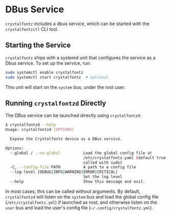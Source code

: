 # DBus Service

`crystalfontz` includes a dbus service, which can be started with the `crystalfontzctl` CLI tool.

## Starting the Service

`crystalfontz` ships with a systemd unit that configures the service as a Dbus service. To set up the service, run:

```sh
sudo systemctl enable crystalfontz
sudo systemctl start crystalfontz  # optional
```

This unit will start on the `system` bus, under the root user.

## Running `crystalfontzd` Directly

The DBus service can be launched directly using `crystalfontzd`:

```sh
$ crystalfontzd --help
Usage: crystalfontzd [OPTIONS]

  Expose the Crystalfontz device as a DBus service.

Options:
  --global / --no-global          Load the global config file at
                                  /etc/crystalfontz.yaml (default true when
                                  called with sudo)
  -C, --config-file PATH          A path to a config file
  --log-level [DEBUG|INFO|WARNING|ERROR|CRITICAL]
                                  Set the log level
  --help                          Show this message and exit.
```

In most cases, this can be called without arguments. By default, `crystalfontzd` will listen on the `system` bus and load the global config file (`/etc/crystalfontz.yml`) if launched as root; and otherwise listen on the `user` bus and load the user's config file (`~/.config/crystalfontz.yml`).
